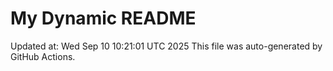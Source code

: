 # My Dynamic README
Updated at: Wed Sep 10 10:21:01 UTC 2025
This file was auto-generated by GitHub Actions.
